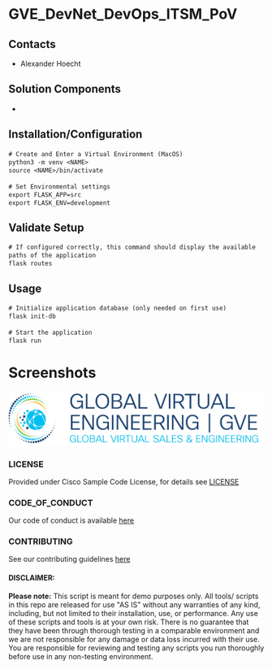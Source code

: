 # GVE_DevNet_DevOps_ITSM_PoV

## Contacts
* Alexander Hoecht

## Solution Components
* 

## Installation/Configuration
```
# Create and Enter a Virtual Environment (MacOS)
python3 -m venv <NAME>
source <NAME>/bin/activate

# Set Environmental settings
export FLASK_APP=src
export FLASK_ENV=development
```

## Validate Setup
```
# If configured correctly, this command should display the available paths of the application
flask routes
```


## Usage
```
# Initialize application database (only needed on first use)
flask init-db

# Start the application
flask run
```


# Screenshots

![/IMAGES/0image.png](/IMAGES/0image.png)

### LICENSE

Provided under Cisco Sample Code License, for details see [LICENSE](LICENSE.md)

### CODE_OF_CONDUCT

Our code of conduct is available [here](CODE_OF_CONDUCT.md)

### CONTRIBUTING

See our contributing guidelines [here](CONTRIBUTING.md)

#### DISCLAIMER:
<b>Please note:</b> This script is meant for demo purposes only. All tools/ scripts in this repo are released for use "AS IS" without any warranties of any kind, including, but not limited to their installation, use, or performance. Any use of these scripts and tools is at your own risk. There is no guarantee that they have been through thorough testing in a comparable environment and we are not responsible for any damage or data loss incurred with their use.
You are responsible for reviewing and testing any scripts you run thoroughly before use in any non-testing environment.
